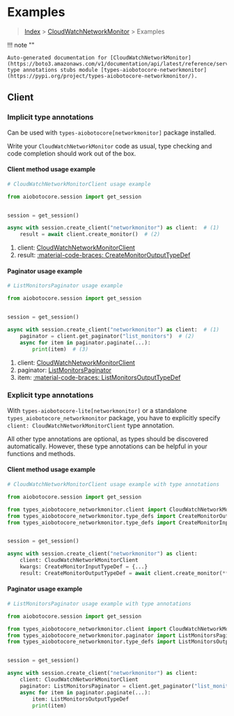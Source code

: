 # Examples

> [Index](../README.md) > [CloudWatchNetworkMonitor](./README.md) > Examples

!!! note ""

    Auto-generated documentation for [CloudWatchNetworkMonitor](https://boto3.amazonaws.com/v1/documentation/api/latest/reference/services/networkmonitor.html#cloudwatchnetworkmonitor)
    type annotations stubs module [types-aiobotocore-networkmonitor](https://pypi.org/project/types-aiobotocore-networkmonitor/).

## Client

### Implicit type annotations

Can be used with `types-aiobotocore[networkmonitor]` package installed.

Write your `CloudWatchNetworkMonitor` code as usual,
type checking and code completion should work out of the box.



#### Client method usage example

```python
# CloudWatchNetworkMonitorClient usage example

from aiobotocore.session import get_session


session = get_session()

async with session.create_client("networkmonitor") as client:  # (1)
    result = await client.create_monitor()  # (2)
```

1. client: [CloudWatchNetworkMonitorClient](./client.md)
2. result: [:material-code-braces: CreateMonitorOutputTypeDef](./type_defs.md#createmonitoroutputtypedef)



#### Paginator usage example

```python
# ListMonitorsPaginator usage example

from aiobotocore.session import get_session


session = get_session()

async with session.create_client("networkmonitor") as client:  # (1)
    paginator = client.get_paginator("list_monitors")  # (2)
    async for item in paginator.paginate(...):
        print(item)  # (3)
```

1. client: [CloudWatchNetworkMonitorClient](./client.md)
2. paginator: [ListMonitorsPaginator](./paginators.md#listmonitorspaginator)
3. item: [:material-code-braces: ListMonitorsOutputTypeDef](./type_defs.md#listmonitorsoutputtypedef)




### Explicit type annotations

With `types-aiobotocore-lite[networkmonitor]`
or a standalone `types_aiobotocore_networkmonitor` package, you have to explicitly specify
`client: CloudWatchNetworkMonitorClient` type annotation.

All other type annotations are optional, as types should be discovered automatically.
However, these type annotations can be helpful in your functions and methods.


#### Client method usage example

```python
# CloudWatchNetworkMonitorClient usage example with type annotations

from aiobotocore.session import get_session

from types_aiobotocore_networkmonitor.client import CloudWatchNetworkMonitorClient
from types_aiobotocore_networkmonitor.type_defs import CreateMonitorOutputTypeDef
from types_aiobotocore_networkmonitor.type_defs import CreateMonitorInputTypeDef


session = get_session()

async with session.create_client("networkmonitor") as client:
    client: CloudWatchNetworkMonitorClient
    kwargs: CreateMonitorInputTypeDef = {...}
    result: CreateMonitorOutputTypeDef = await client.create_monitor(**kwargs)
```



#### Paginator usage example

```python
# ListMonitorsPaginator usage example with type annotations

from aiobotocore.session import get_session

from types_aiobotocore_networkmonitor.client import CloudWatchNetworkMonitorClient
from types_aiobotocore_networkmonitor.paginator import ListMonitorsPaginator
from types_aiobotocore_networkmonitor.type_defs import ListMonitorsOutputTypeDef


session = get_session()

async with session.create_client("networkmonitor") as client:
    client: CloudWatchNetworkMonitorClient
    paginator: ListMonitorsPaginator = client.get_paginator("list_monitors")
    async for item in paginator.paginate(...):
        item: ListMonitorsOutputTypeDef
        print(item)
```



